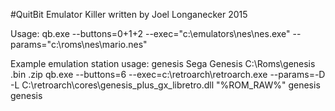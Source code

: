 #QuitBit
Emulator Killer written by Joel Longanecker
2015

Usage:
qb.exe --buttons=0+1+2 --exec="c:\emulators\nes\nes.exe" --params="c:\roms\nes\mario.nes"

Example emulation station usage:
<system>
    <name>genesis</name>
    <fullname>Sega Genesis</fullname>
    <path>C:\Roms\genesis</path>
    <extension>.bin .zip</extension>
    <command>qb.exe --buttons=6 --exec=c:\retroarch\retroarch.exe --params=-D -L C:\retroarch\cores\genesis_plus_gx_libretro.dll "%ROM_RAW%"</command>
    <platform>genesis</platform>
    <theme>genesis</theme>
</system>
